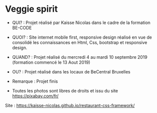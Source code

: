 Veggie spirit
==

* QUI? : Projet réalisé par Kaisse Nicolas dans le cadre de la formation BE-CODE

* QUOI? : Site internet mobile first, responsive design réalisé en vue de consolidé les connaissances en Html, Css, bootstrap et responsive design.

* QUAND? : Projet réalisé du mercredi 4 au mardi 10 septembre 2019 (formation commencé le 13 Aout 2019)

* OU? : Projet réalisé dans les locaux de BeCentral Bruxelles

* Remarque : Projet finis

* Toutes les photos sont libres de droits et issu du site https://pixabay.com/fr/

Site : https://kaisse-nicolas.github.io/restaurant-css-framework/
